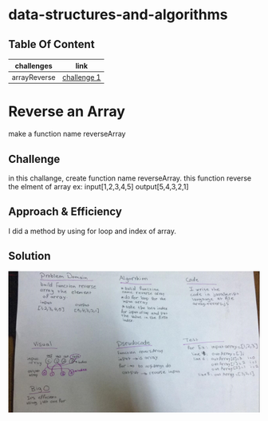 # data-structures-and-algorithms

## Table Of Content
challenges | link
----|-----
arrayReverse | [challenge 1](./challenges/arrayReverse/array-reverse.js)

# Reverse an Array
make a function name reverseArray

## Challenge
in this challange, create function name reverseArray. this function reverse the elment of array ex: input[1,2,3,4,5] output[5,4,3,2,1]

## Approach & Efficiency
I did a method by using for loop and index of array.
## Solution
![reverse whiteboard](./assets/reverse.jpg)